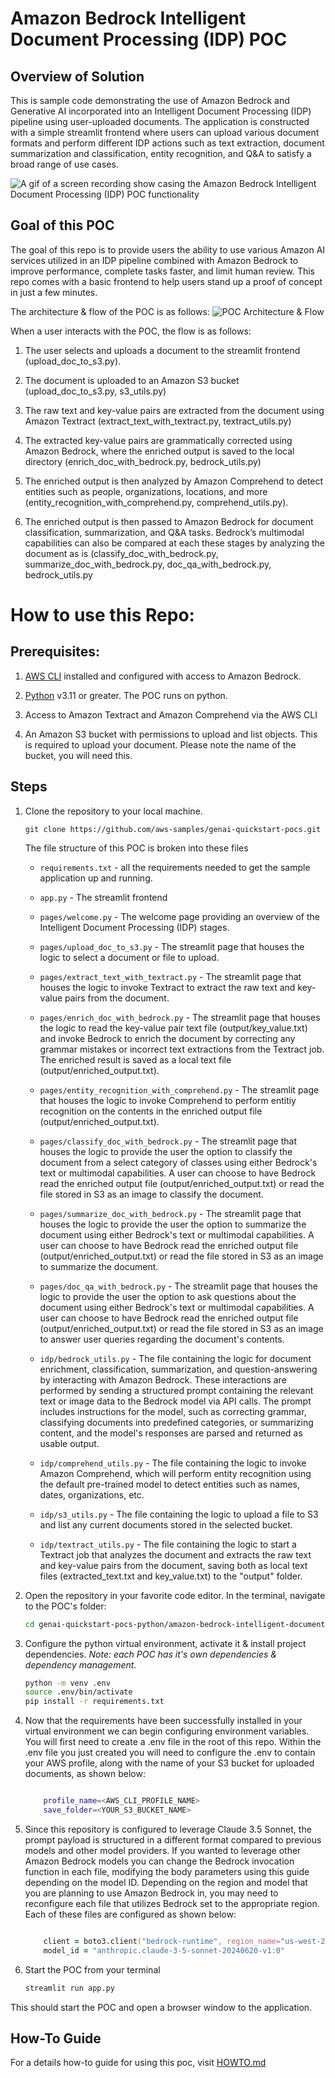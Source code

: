 # Amazon Bedrock Intelligent Document Processing (IDP) POC

## Overview of Solution

This is sample code demonstrating the use of Amazon Bedrock and Generative AI incorporated into an Intelligent Document Processing (IDP) pipeline using user-uploaded documents. The application is constructed with a simple streamlit frontend where users can upload various document formats and perform different IDP actions such as text extraction, document summarization and classification, entity recognition, and Q&amp;A to satisfy a broad range of use cases.

![A gif of a screen recording show casing the Amazon Bedrock Intelligent Document Processing (IDP) POC functionality](images/demo.gif)


## Goal of this POC
The goal of this repo is to provide users the ability to use various Amazon AI services utilized in an IDP pipeline combined with Amazon Bedrock to improve performance, complete tasks faster, and limit human review. This repo comes with a basic frontend to help users stand up a proof of concept in just a few minutes.

The architecture & flow of the POC is as follows:
![POC Architecture & Flow](images/architecture.png 'POC Architecture')


When a user interacts with the POC, the flow is as follows:

1. The user selects and uploads a document to the streamlit frontend (upload_doc_to_s3.py).

1. The document is uploaded to an Amazon S3 bucket (upload_doc_to_s3.py, s3_utils.py)

1. The raw text and key-value pairs are extracted from the document using Amazon Textract (extract_text_with_textract.py, textract_utils.py)

1. The extracted key-value pairs are grammatically corrected using Amazon Bedrock, where the enriched output is saved to the local directory (enrich_doc_with_bedrock.py, bedrock_utils.py)

1. The enriched output is then analyzed by Amazon Comprehend to detect entities such as people, organizations, locations, and more (entity_recognition_with_comprehend.py, comprehend_utils.py).

1. The enriched output is then passed to Amazon Bedrock for document classification, summarization, and Q&amp;A tasks. Bedrock’s multimodal capabilities can also be compared at each these stages by analyzing the document as is (classify_doc_with_bedrock.py, summarize_doc_with_bedrock.py, doc_qa_with_bedrock.py, bedrock_utils.py




# How to use this Repo:

## Prerequisites:

1. [AWS CLI](https://docs.aws.amazon.com/cli/latest/userguide/getting-started-install.html) installed and configured with access to Amazon Bedrock.

1. [Python](https://www.python.org/downloads/) v3.11 or greater. The POC runs on python. 


1. Access to Amazon Textract and Amazon Comprehend via the AWS CLI

1. An Amazon S3 bucket with permissions to upload and list objects. This is required to upload your document. Please note the name of the bucket, you will need this.


## Steps
1. Clone the repository to your local machine.

    ```
    git clone https://github.com/aws-samples/genai-quickstart-pocs.git
    ```
    
    The file structure of this POC is broken into these files
    
    * `requirements.txt` - all the requirements needed to get the sample application up and running.
    * `app.py` - The streamlit frontend
    
    
    * `pages/welcome.py` - The welcome page providing an overview of the Intelligent Document Processing (IDP) stages.
    
    * `pages/upload_doc_to_s3.py` - The streamlit page that houses the logic to select a document or file to upload.
    
    * `pages/extract_text_with_textract.py` - The streamlit page that houses the logic to invoke Textract to extract the raw text and key-value pairs from the document.
    
    * `pages/enrich_doc_with_bedrock.py` - The streamlit page that houses the logic to read the key-value pair text file (output/key_value.txt) and invoke Bedrock to enrich the document by correcting any grammar mistakes or incorrect text extractions from the Textract job. The enriched result is saved as a local text file (output/enriched_output.txt).
    
    * `pages/entity_recognition_with_comprehend.py` - The streamlit page that houses the logic to invoke Comprehend to perform entitiy recognition on the contents in the enriched output file (output/enriched_output.txt).
    
    * `pages/classify_doc_with_bedrock.py` - The streamlit page that houses the logic to provide the user the option to classify the document from a select category of classes using either Bedrock&#39;s text or multimodal capabilities. A user can choose to have Bedrock read the enriched output file (output/enriched_output.txt) or read the file stored in S3 as an image to classify the document.
    
    * `pages/summarize_doc_with_bedrock.py` - The streamlit page that houses the logic to provide the user the option to summarize the document using either Bedrock&#39;s text or multimodal capabilities. A user can choose to have Bedrock read the enriched output file (output/enriched_output.txt) or read the file stored in S3 as an image to summarize the document.
    
    * `pages/doc_qa_with_bedrock.py` - The streamlit page that houses the logic to provide the user the option to ask questions about the document using either Bedrock&#39;s text or multimodal capabilities. A user can choose to have Bedrock read the enriched output file (output/enriched_output.txt) or read the file stored in S3 as an image to answer user queries regarding the document&#39;s contents.
    
    * `idp/bedrock_utils.py` - The file containing the logic for document enrichment, classification, summarization, and question-answering by interacting with Amazon Bedrock. These interactions are performed by sending a structured prompt containing the relevant text or image data to the Bedrock model via API calls. The prompt includes instructions for the model, such as correcting grammar, classifying documents into predefined categories, or summarizing content, and the model&#39;s responses are parsed and returned as usable output.
    
    * `idp/comprehend_utils.py` - The file containing the logic to invoke Amazon Comprehend, which will perform entity recognition using the default pre-trained model to detect entities such as names, dates, organizations, etc.
    
    * `idp/s3_utils.py` - The file containing the logic to upload a file to S3 and list any current documents stored in the selected bucket.
    
    * `idp/textract_utils.py` - The file containing the logic to start a Textract job that analyzes the document and extracts the raw text and key-value pairs from the document, saving both as local text files (extracted_text.txt and key_value.txt) to the &quot;output&quot; folder.
    
    

1. Open the repository in your favorite code editor. In the terminal, navigate to the POC's folder:
    ```zsh
    cd genai-quickstart-pocs-python/amazon-bedrock-intelligent-document-processing-poc
    ```

1. Configure the python virtual environment, activate it & install project dependencies. *Note: each POC has it's own dependencies & dependency management.*
    ```zsh
    python -m venv .env
    source .env/bin/activate
    pip install -r requirements.txt
    ```

1. Now that the requirements have been successfully installed in your virtual environment we can begin configuring environment variables. You will first need to create a .env file in the root of this repo. Within the .env file you just created you will need to configure the .env to contain your AWS profile, along with the name of your S3 bucket for uploaded documents, as shown below:

    ```zsh
    
        profile_name=<AWS_CLI_PROFILE_NAME>
        save_folder=<YOUR_S3_BUCKET_NAME>
    ```


1. Since this repository is configured to leverage Claude 3.5 Sonnet, the prompt payload is structured in a different format compared to previous models and other model providers. If you wanted to leverage other Amazon Bedrock models you can change the Bedrock invocation function in each file, modifying the body parameters using this guide depending on the model ID.
Depending on the region and model that you are planning to use Amazon Bedrock in, you may need to reconfigure each file that utilizes Bedrock set to the appropriate region. Each of these files are configured as shown below:

    ```zsh
    
        client = boto3.client("bedrock-runtime", region_name="us-west-2")
        model_id = "anthropic.claude-3-5-sonnet-20240620-v1:0"
    ```


1. Start the POC from your terminal
    ```zsh
    streamlit run app.py
    ```
This should start the POC and open a browser window to the application. 

## How-To Guide
For a details how-to guide for using this poc, visit [HOWTO.md](HOWTO.md)